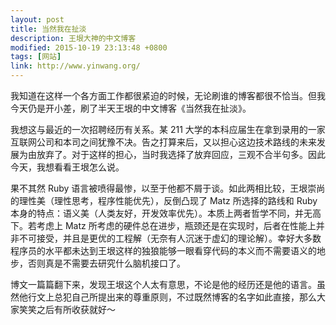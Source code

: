 ```yaml
---
layout: post
title: 当然我在扯淡
description: 王垠大神的中文博客
modified: 2015-10-19 23:13:48 +0800
tags: [网站]
link: http://www.yinwang.org/
---
```


我知道在这样一个各方面工作都很紧迫的时候，无论刷谁的博客都很不恰当。但我今天仍是开小差，刷了半天王垠的中文博客《当然我在扯淡》。

我想这与最近的一次招聘经历有关系。某 211 大学的本科应届生在拿到录用的一家互联网公司和本司之间犹豫不决。告之打算来后，又以担心这边技术路线的未来发展为由放弃了。对于这样的担心，当时我选择了放弃回应，三观不合半句多。因此今天，我想看看王垠怎么说。

果不其然 Ruby 语言被喷得最惨，以至于他都不屑于谈。如此两相比较，王垠崇尚的理性美（理性思考，程序性能优先），反倒凸现了 Matz 所选择的路线和 Ruby 本身的特点：语义美（人类友好，开发效率优先）。本质上两者哲学不同，并无高下。若考虑上 Matz 所考虑的硬件总在进步，瓶颈还是在实现时，后者在性能上并非不可接受，并且是更优的工程解（无奈有人沉迷于虚幻的理论解）。幸好大多数程序员的水平都未达到王垠这样的独狼能够一眼看穿代码的本义而不需要语义的地步，否则真是不需要去研究什么脑机接口了。

博文一篇篇翻下来，发现王垠这个人太有意思，不论是他的经历还是他的语言。虽然他行文上总犯自己所提出来的尊重原则，不过既然博客的名字如此直接，那么大家笑笑之后有所收获就好～
